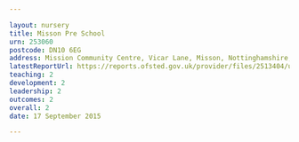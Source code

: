 ```yaml
---

layout: nursery
title: Misson Pre School
urn: 253060
postcode: DN10 6EG
address: Mission Community Centre, Vicar Lane, Misson, Nottinghamshire, DN10 6EG
latestReportUrl: https://reports.ofsted.gov.uk/provider/files/2513404/urn/253060.pdf
teaching: 2
development: 2
leadership: 2
outcomes: 2
overall: 2
date: 17 September 2015

---
```

